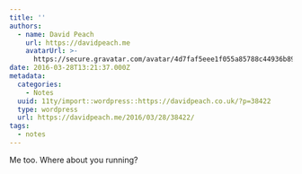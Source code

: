 ```yaml
---
title: ''
authors:
  - name: David Peach
    url: https://davidpeach.me
    avatarUrl: >-
      https://secure.gravatar.com/avatar/4d7faf5eee1f055a85788c44936b8995eaab6dfb004e7854ec747ccb272e91ee?s=96&d=mm&r=g
date: 2016-03-28T13:21:37.000Z
metadata:
  categories:
    - Notes
  uuid: 11ty/import::wordpress::https://davidpeach.co.uk/?p=38422
  type: wordpress
  url: https://davidpeach.me/2016/03/28/38422/
tags:
  - notes
---
```

Me too. Where about you running?